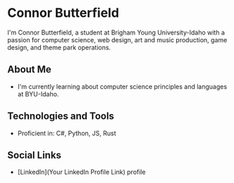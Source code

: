 # Connor Butterfield

I'm Connor Butterfield, a student at Brigham Young University-Idaho with a passion for computer science, web design, art and music production, game design, and theme park operations.

## About Me

- I'm currently learning about computer science principles and languages at BYU-Idaho.

## Technologies and Tools

- Proficient in: C#, Python, JS, Rust

## Social Links

- [LinkedIn](Your LinkedIn Profile Link) profile
